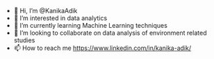 - 👋 Hi, I’m @KanikaAdik
- 👀 I’m interested in data analytics
- 🌱 I’m currently learning Machine Learning techniques
- 💞️ I’m looking to collaborate on data analysis of environment related studies
- 📫 How to reach me https://www.linkedin.com/in/kanika-adik/


<!---
KanikaAdik/KanikaAdik is a ✨ special ✨ repository because its `README.md` (this file) appears on your GitHub profile.
You can click the Preview link to take a look at your changes.
--->
